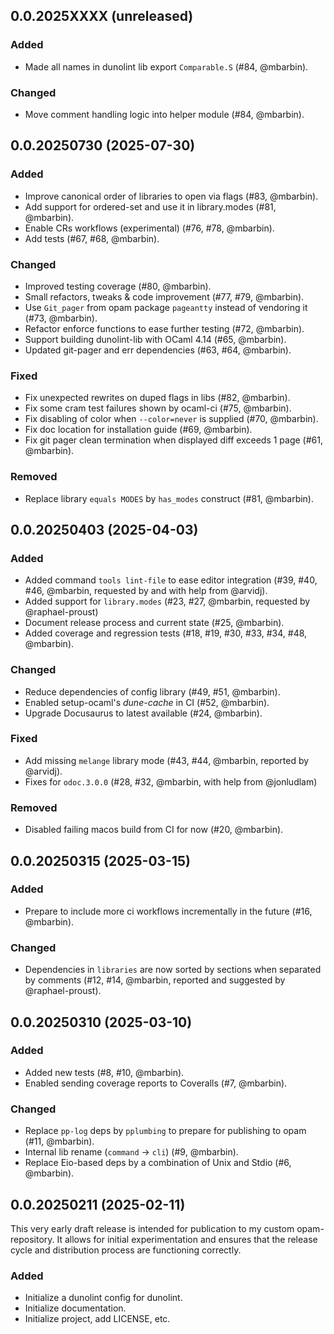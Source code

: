 ## 0.0.2025XXXX (unreleased)

### Added

- Made all names in dunolint lib export `Comparable.S` (#84, @mbarbin).

### Changed

- Move comment handling logic into helper module (#84, @mbarbin).

## 0.0.20250730 (2025-07-30)

### Added

- Improve canonical order of libraries to open via flags (#83, @mbarbin).
- Add support for ordered-set and use it in library.modes (#81, @mbarbin).
- Enable CRs workflows (experimental) (#76, #78, @mbarbin).
- Add tests (#67, #68, @mbarbin).

### Changed

- Improved testing coverage (#80, @mbarbin).
- Small refactors, tweaks & code improvement (#77, #79, @mbarbin).
- Use `Git_pager` from opam package `pageantty` instead of vendoring it (#73, @mbarbin).
- Refactor enforce functions to ease further testing (#72, @mbarbin).
- Support building dunolint-lib with OCaml 4.14 (#65, @mbarbin).
- Updated git-pager and err dependencies (#63, #64, @mbarbin).

### Fixed

- Fix unexpected rewrites on duped flags in libs (#82, @mbarbin).
- Fix some cram test failures shown by ocaml-ci (#75, @mbarbin).
- Fix disabling of color when `--color=never` is supplied (#70, @mbarbin).
- Fix doc location for installation guide (#69, @mbarbin).
- Fix git pager clean termination when displayed diff exceeds 1 page (#61, @mbarbin).

### Removed

- Replace library `equals MODES` by `has_modes` construct (#81, @mbarbin).

## 0.0.20250403 (2025-04-03)

### Added

- Added command `tools lint-file` to ease editor integration (#39, #40, #46, @mbarbin, requested by and with help from @arvidj).
- Added support for `library.modes` (#23, #27, @mbarbin, requested by @raphael-proust)
- Document release process and current state (#25, @mbarbin).
- Added coverage and regression tests (#18, #19, #30, #33, #34, #48, @mbarbin).

### Changed

- Reduce dependencies of config library (#49, #51, @mbarbin).
- Enabled setup-ocaml's *dune-cache* in CI (#52, @mbarbin).
- Upgrade Docusaurus to latest available (#24, @mbarbin).

### Fixed

- Add missing `melange` library mode (#43, #44, @mbarbin, reported by @arvidj).
- Fixes for `odoc.3.0.0` (#28, #32, @mbarbin, with help from @jonludlam)

### Removed

- Disabled failing macos build from CI for now (#20, @mbarbin).

## 0.0.20250315 (2025-03-15)

### Added

- Prepare to include more ci workflows incrementally in the future (#16, @mbarbin).

### Changed

- Dependencies in `libraries` are now sorted by sections when separated by comments (#12, #14, @mbarbin, reported and suggested by @raphael-proust).

## 0.0.20250310 (2025-03-10)

### Added

- Added new tests (#8, #10, @mbarbin).
- Enabled sending coverage reports to Coveralls (#7, @mbarbin).

### Changed

- Replace `pp-log` deps by `pplumbing` to prepare for publishing to opam (#11, @mbarbin).
- Internal lib rename (`command` -> `cli`) (#9, @mbarbin).
- Replace Eio-based deps by a combination of Unix and Stdio (#6, @mbarbin).

## 0.0.20250211 (2025-02-11)

This very early draft release is intended for publication to my custom opam-repository. It allows for initial experimentation and ensures that the release cycle and distribution process are functioning correctly.

### Added

- Initialize a dunolint config for dunolint.
- Initialize documentation.
- Initialize project, add LICENSE, etc.
